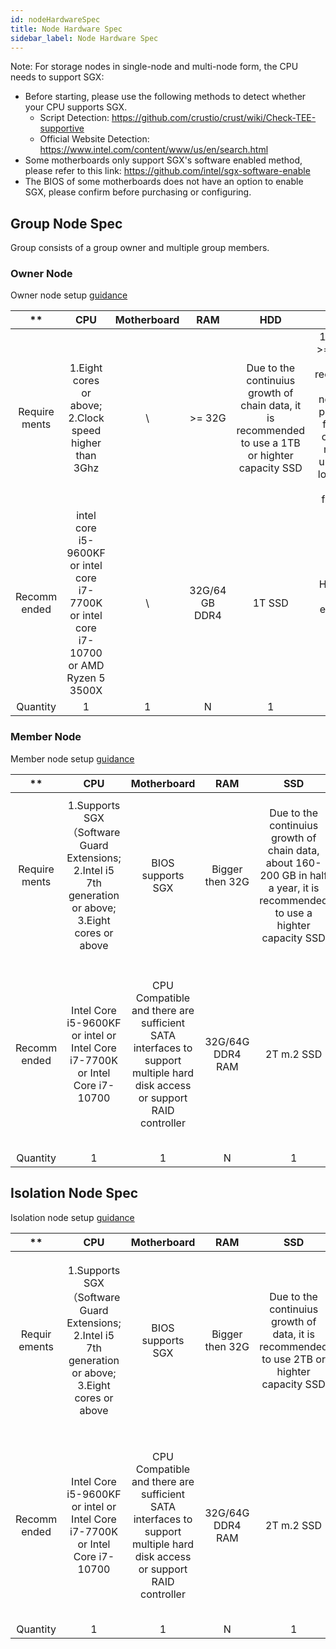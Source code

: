 ```yaml
---
id: nodeHardwareSpec
title: Node Hardware Spec
sidebar_label: Node Hardware Spec
---
```


Note: For storage nodes in single-node and multi-node form, the CPU needs to support SGX:

* Before starting, please use the following methods to detect whether your CPU supports SGX.
  * Script Detection: https://github.com/crustio/crust/wiki/Check-TEE-supportive
  * Official Website Detection: https://www.intel.com/content/www/us/en/search.html
* Some motherboards only support SGX's software enabled method, please refer to this link: https://github.com/intel/sgx-software-enable
* The BIOS of some motherboards does not have an option to enable SGX, please confirm before purchasing or configuring.

## Group Node Spec

Group consists of a group owner and multiple group members.

### Owner Node

Owner node setup [guidance](ownerNode.md)

| ** | **CPU** | **Motherboard** | **RAM** | **HDD** | **Network** | **OS** |
| :---: | :---: | :---: | :---: | :---: | :---: | :---: |
| Require ments | 1.Eight cores or above; 2.Clock speed higher than 3Ghz | \ | >= 32G | Due to  the continuius growth of chain data, it is recommended to use a 1TB or highter capacity SSD | 1.Bandwidth >= 100M; 2.It is recommended to use a network with public IP and fixed ports, otherwise it may cause unnecessary losses due to network fluctuations | Ubuntu |
| Recomm ended | intel core i5-9600KF or intel core i7-7700K or intel core  i7-10700 or AMD Ryzen 5 3500X | \ | 32G/64 GB DDR4 | 1T SSD | High-quality network environment or IDC | Ubuntu 16.04 / 18.04 / 20.04 |
| Quantity | 1 | 1 | N | 1 | \ | \ |

### Member Node

Member node setup [guidance](memberNode.md)

| ** | **CPU** | **Motherboard** | **RAM** | **SSD** | **HDD** | **Network** | **OS** |
| :---: | :---: | :---: | :---: | :---: | :---: | :---: | :---: |
| Require ments | 1.Supports SGX（Software Guard Extensions; 2.Intel i5 7th generation or above; 3.Eight cores or above | BIOS supports SGX | Bigger then 32G | Due to  the continuius growth of chain data, about  160-200 GB in half a year, it is recommended to use a highter capacity SSD | 1.I/O >= 200M/s; 2.Cache >= 256M; 3.Speed >= 7200; | 1.Bandwidth >= 100M; 2.It requires a high-quality network environment to avoid the loss caused by the inability to send workreport | Ubuntu 16.04 / 18.04 / 20.04 |
| Recomm ended  | Intel Core i5-9600KF or intel or Intel Core i7-7700K or Intel Core i7-10700 | CPU Compatible and there are sufficient SATA interfaces to support multiple hard disk access or support RAID controller | 32G/64G DDR4 RAM | 2T m.2 SSD | SEAGATE Hard Disk 8TB Skyhark 7200RPM, 256 MB Cache or Western Digital HDD 8TB, 7200 RPM, 256MB Cache. If drives RAID, hardare RAID is recommended | High-quality network environment or IDC | Ubuntu 18.04 |
| Quantity | 1 | 1 | N | 1 | 1~48 | \ | \ |

## Isolation Node Spec

Isolation node setup [guidance](isolationNode.md)

| ** | **CPU** | **Motherboard** | **RAM** | **SSD** | **HDD** | **Network** | **OS** |
| :---: | :---: | :---: | :---: | :---: | :---: | :---: | :---: |
| Requir ements | 1.Supports SGX（Software Guard Extensions; 2.Intel i5 7th generation or above; 3.Eight cores or above | BIOS supports SGX | Bigger then 32G  | Due to  the continuius growth of data, it is recommended to use 2TB or highter capacity SSD | 1.I/O >= 200M/s; 2.Cache >= 256M; 3.Speed >= 7200; | 1.Bandwidth >= 100M; 2.It is recommended to use a network with public IP and fixed ports, otherwise it may cause unnecessary losses due to network fluctuations | Ubuntu 16.04 / 18.04 / 20.04 |
| Recomm ended  | Intel Core i5-9600KF or intel or Intel Core i7-7700K or Intel Core i7-10700 | CPU Compatible and there are sufficient SATA interfaces to support multiple hard disk access or support RAID controller | 32G/64G DDR4 RAM | 2T m.2 SSD | SEAGATE Hard Disk 8TB Skyhark 7200RPM, 256 MB Cache or Western Digital HDD 8TB, 7200 RPM, 256MB Cache. If drives RAID, hardare RAID is recommended | High-quality network environment or IDC | Ubuntu 18.04 |
| Quantity | 1 | 1 | N | 1 | 1~48 | \ | \ |
